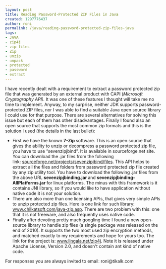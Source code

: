 ```yaml
---
layout: post
title: Reading Password-Protected ZIP Files in Java
created: 1297776437
author: roni
permalink: /java/reading-password-protected-zip-files-java
tags:
- JAVA
- zip4j
- zip files
- Zip
- unzip
- unpack
- protected
- password
- extract
---
```

<p>I have recently dealt with a requirement to extract a password protected zip file that was generated by an external product with CAPI (<em>Microsoft Cryptography API). </em>It was one of these features I thought will take me no time to implement. Anyway, to my surprise, neither JDK supports password-protected ZIP  files, nor I was able to find a suitable Java open source library I  could use for that purpose. There are several alternatives for solving this issue but each of them has other disadvantages. Finally I found also an open source that supports the most common zip formats and this is the solution I used (the details in the last bullet):</p>
<ul>
    <li>First we have the known <b>7-Zip</b><span style="font-weight: bold;"> </span>software. This is an open source that gives the ability to unzip or decompress a password protected zip file, you have to use  &ldquo;sevenzipjbind&rdquo;. It is available in sourceforge.net site. You can  download the .jar files from the following link:&nbsp;<a href="http://sourceforge.net/projects/sevenzipjbind/files">sourceforge.net/projects/sevenzipjbind/files</a>.  This API helps to extract all the files and folders from password  protected zip file created by any zip utility tool. You have to download  the following .jar files from the above URL <b>sevenzipjbinding.jar</b><b> </b>and <b>sevenzipjbinding-AllPlatforms.jar </b>for linux platforms. The minus with this framework is it contains JNI library, so if you would like to have application without native code it is not your solution.</li>
    <li>There are also more than one licensing APIs, that gives very simple APIs to unzip protected zip files. Here is one link for such library: <a href="http://www.chilkatsoft.com/java-zip.asp">www.chilkatsoft.com/java-zip.asp</a>. There are two problem with this: one that it is not freeware, and also frequently uses native code.</li>
    <li>Finally after devoting pretty much googling time I found a new open-source library to handle zip files (a single package was released on the end of 2010). It supports the two most used zip encryption methods, and matched exactly to my requirements and hope for yours too. The link for the project is: <a href="http://www.lingala.net/zip4j">www.lingala.net/zip4j</a>. Note it is released under Apache License, Version 2.0, and doesn't contain ant kind of native code.</li>
</ul>
<p>For responses you are always invited to email: roni@tikalk.com</p>
